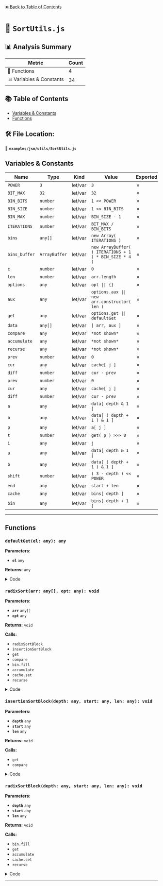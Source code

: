 [⬅️ Back to Table of Contents](../../../index.md)

# 📄 `SortUtils.js`

## 📊 Analysis Summary

| Metric | Count |
|--------|-------|
| 🔧 Functions | 4 |
| 📊 Variables & Constants | 34 |

## 📚 Table of Contents

- [Variables & Constants](#variables-constants)
- [Functions](#functions)

## 🛠️ File Location:
📂 **`examples/jsm/utils/SortUtils.js`**

## Variables & Constants

| Name | Type | Kind | Value | Exported |
|------|------|------|-------|----------|
| `POWER` | `3` | let/var | `3` | ✗ |
| `BIT_MAX` | `32` | let/var | `32` | ✗ |
| `BIN_BITS` | `number` | let/var | `1 << POWER` | ✗ |
| `BIN_SIZE` | `number` | let/var | `1 << BIN_BITS` | ✗ |
| `BIN_MAX` | `number` | let/var | `BIN_SIZE - 1` | ✗ |
| `ITERATIONS` | `number` | let/var | `BIT_MAX / BIN_BITS` | ✗ |
| `bins` | `any[]` | let/var | `new Array( ITERATIONS )` | ✗ |
| `bins_buffer` | `ArrayBuffer` | let/var | `new ArrayBuffer( ( ITERATIONS + 1 ) * BIN_SIZE * 4 )` | ✗ |
| `c` | `number` | let/var | `0` | ✗ |
| `len` | `number` | let/var | `arr.length` | ✗ |
| `options` | `any` | let/var | `opt \|\| {}` | ✗ |
| `aux` | `any` | let/var | `options.aux \|\| new arr.constructor( len )` | ✗ |
| `get` | `any` | let/var | `options.get \|\| defaultGet` | ✗ |
| `data` | `any[]` | let/var | `[ arr, aux ]` | ✗ |
| `compare` | `any` | let/var | `*not shown*` | ✗ |
| `accumulate` | `any` | let/var | `*not shown*` | ✗ |
| `recurse` | `any` | let/var | `*not shown*` | ✗ |
| `prev` | `number` | let/var | `0` | ✗ |
| `cur` | `any` | let/var | `cache[ j ]` | ✗ |
| `diff` | `number` | let/var | `cur - prev` | ✗ |
| `prev` | `number` | let/var | `0` | ✗ |
| `cur` | `any` | let/var | `cache[ j ]` | ✗ |
| `diff` | `number` | let/var | `cur - prev` | ✗ |
| `a` | `any` | let/var | `data[ depth & 1 ]` | ✗ |
| `b` | `any` | let/var | `data[ ( depth + 1 ) & 1 ]` | ✗ |
| `p` | `any` | let/var | `a[ j ]` | ✗ |
| `t` | `number` | let/var | `get( p ) >>> 0` | ✗ |
| `i` | `any` | let/var | `j` | ✗ |
| `a` | `any` | let/var | `data[ depth & 1 ]` | ✗ |
| `b` | `any` | let/var | `data[ ( depth + 1 ) & 1 ]` | ✗ |
| `shift` | `number` | let/var | `( 3 - depth ) << POWER` | ✗ |
| `end` | `any` | let/var | `start + len` | ✗ |
| `cache` | `any` | let/var | `bins[ depth ]` | ✗ |
| `bin` | `any` | let/var | `bins[ depth + 1 ]` | ✗ |


---

## Functions

### `defaultGet(el: any): any`

**Parameters:**

- **`el`** `any`

**Returns:** `any`

<details><summary>Code</summary>

```typescript
( el ) => el
```
</details>

### `radixSort(arr: any[], opt: any): void`

**Parameters:**

- **`arr`** `any[]`
- **`opt`** `any`

**Returns:** `void`

**Calls:**

- `radixSortBlock`
- `insertionSortBlock`
- `get`
- `compare`
- `bin.fill`
- `accumulate`
- `cache.set`
- `recurse`

<details><summary>Code</summary>

```typescript
( arr, opt ) => {

	const len = arr.length;

	const options = opt || {};
	const aux = options.aux || new arr.constructor( len );
	const get = options.get || defaultGet;

	const data = [ arr, aux ];

	let compare, accumulate, recurse;

	if ( options.reversed ) {

		compare = ( a, b ) => a < b;
		accumulate = ( bin ) => {

			for ( let j = BIN_SIZE - 2; j >= 0; j -- )
				bin[ j ] += bin[ j + 1 ];

		};

		recurse = ( cache, depth, start ) => {

			let prev = 0;
			for ( let j = BIN_MAX; j >= 0; j -- ) {

				const cur = cache[ j ], diff = cur - prev;
				if ( diff != 0 ) {

					if ( diff > 32 )
						radixSortBlock( depth + 1, start + prev, diff );
					else
						insertionSortBlock( depth + 1, start + prev, diff );
					prev = cur;

				}

			}

		};

	} else {

		compare = ( a, b ) => a > b;
		accumulate = ( bin ) => {

			for ( let j = 1; j < BIN_SIZE; j ++ )
				bin[ j ] += bin[ j - 1 ];

		};

		recurse = ( cache, depth, start ) => {

			let prev = 0;
			for ( let j = 0; j < BIN_SIZE; j ++ ) {

				const cur = cache[ j ], diff = cur - prev;
				if ( diff != 0 ) {

					if ( diff > 32 )
						radixSortBlock( depth + 1, start + prev, diff );
					else
						insertionSortBlock( depth + 1, start + prev, diff );
					prev = cur;

				}

			}

		};

	}

	const insertionSortBlock = ( depth, start, len ) => {

		const a = data[ depth & 1 ];
		const b = data[ ( depth + 1 ) & 1 ];

		for ( let j = start + 1; j < start + len; j ++ ) {

			const p = a[ j ], t = get( p ) >>> 0;
			let i = j;
			while ( i > start ) {

				if ( compare( get( a[ i - 1 ] ) >>> 0, t ) )
					a[ i ] = a[ -- i ];
				else
					break;

			}

			a[ i ] = p;

		}

		if ( ( depth & 1 ) == 1 ) {

			for ( let i = start; i < start + len; i ++ )
				b[ i ] = a[ i ];

		}

	};

	const radixSortBlock = ( depth, start, len ) => {

		const a = data[ depth & 1 ];
		const b = data[ ( depth + 1 ) & 1 ];

		const shift = ( 3 - depth ) << POWER;
		const end = start + len;

		const cache = bins[ depth ];
		const bin = bins[ depth + 1 ];

		bin.fill( 0 );

		for ( let j = start; j < end; j ++ )
			bin[ ( get( a[ j ] ) >>> shift ) & BIN_MAX ] ++;

		accumulate( bin );

		cache.set( bin );

		for ( let j = end - 1; j >= start; j -- )
			b[ start + -- bin[ ( get( a[ j ] ) >>> shift ) & BIN_MAX ] ] = a[ j ];

		if ( depth == ITERATIONS - 1 ) return;

		recurse( cache, depth, start );

	};

	radixSortBlock( 0, 0, len );

}
```
</details>

### `insertionSortBlock(depth: any, start: any, len: any): void`

**Parameters:**

- **`depth`** `any`
- **`start`** `any`
- **`len`** `any`

**Returns:** `void`

**Calls:**

- `get`
- `compare`

<details><summary>Code</summary>

```typescript
( depth, start, len ) => {

		const a = data[ depth & 1 ];
		const b = data[ ( depth + 1 ) & 1 ];

		for ( let j = start + 1; j < start + len; j ++ ) {

			const p = a[ j ], t = get( p ) >>> 0;
			let i = j;
			while ( i > start ) {

				if ( compare( get( a[ i - 1 ] ) >>> 0, t ) )
					a[ i ] = a[ -- i ];
				else
					break;

			}

			a[ i ] = p;

		}

		if ( ( depth & 1 ) == 1 ) {

			for ( let i = start; i < start + len; i ++ )
				b[ i ] = a[ i ];

		}

	}
```
</details>

### `radixSortBlock(depth: any, start: any, len: any): void`

**Parameters:**

- **`depth`** `any`
- **`start`** `any`
- **`len`** `any`

**Returns:** `void`

**Calls:**

- `bin.fill`
- `get`
- `accumulate`
- `cache.set`
- `recurse`

<details><summary>Code</summary>

```typescript
( depth, start, len ) => {

		const a = data[ depth & 1 ];
		const b = data[ ( depth + 1 ) & 1 ];

		const shift = ( 3 - depth ) << POWER;
		const end = start + len;

		const cache = bins[ depth ];
		const bin = bins[ depth + 1 ];

		bin.fill( 0 );

		for ( let j = start; j < end; j ++ )
			bin[ ( get( a[ j ] ) >>> shift ) & BIN_MAX ] ++;

		accumulate( bin );

		cache.set( bin );

		for ( let j = end - 1; j >= start; j -- )
			b[ start + -- bin[ ( get( a[ j ] ) >>> shift ) & BIN_MAX ] ] = a[ j ];

		if ( depth == ITERATIONS - 1 ) return;

		recurse( cache, depth, start );

	}
```
</details>


---